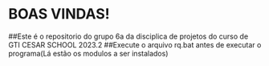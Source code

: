 # BOAS VINDAS!
##Este é o repositorio do grupo 6a da disciplica de projetos do curso de GTI CESAR SCHOOL 2023.2
##Execute o arquivo rq.bat antes de executar o programa(Lá estão os modulos a ser instalados)
